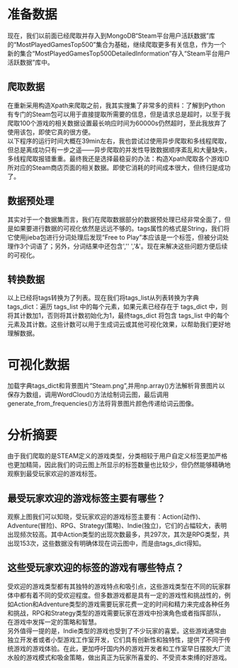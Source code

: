# 准备数据
现在，我们以前面已经爬取并存入到MongoDB“Steam平台用户活跃数据”库的“MostPlayedGamesTop500”集合为基础，继续爬取更多有关信息，作为一个新的集合“MostPlayedGamesTop500DetailedInformation”存入“Steam平台用户活跃数据”库中。
## 爬取数据
在重新采用构造Xpath来爬取之前，我其实搜集了非常多的资料：了解到Python有专门的Steam包可以用于直接提取所需要的信息，但是请求总是超时，以至于我爬取100个游戏的相关数据设置最长响应时间为60000s仍然超时，至此我放弃了使用该包，即使它真的很方便。<br>
以下程序的运行时间大概在39min左右，我也尝试过使用异步爬取和多线程爬取，但总是离成功只有一步之遥——异步爬取的并发性导致数据顺序紊乱和大量缺失，多线程爬取报错重重。最终我还是选择最稳妥的办法：构造Xpath爬取各个游戏ID所对应的Steam商店页面的相关数据。即使它消耗的时间成本很大，但终归是成功了。
## 数据预处理
其实对于一个数据集而言，我们在爬取数据部分的数据预处理已经非常全面了，但是如果要进行数据的可视化依然是远远不够的。tags属性的格式是String，我们将它使用jieba包进行分词处理后发现“Free to Play”本应该是一个标签，但被分词处理作3个词语了；另外，分词结果中还包含','' ','&'。现在来解决这些问题方便后续的可视化。
## 转换数据
以上已经将tags转换为了列表。现在我们将tags_list从列表转换为字典tags_dict：遍历 tags_list 中的每个元素，如果元素已经存在于 tags_dict 中，则将其计数加1，否则将其计数初始化为1，最终tags_dict 将包含 tags_list 中的每个元素及其计数。这些计数可以用于生成词云或其他可视化效果，以帮助我们更好地理解数据。
# 可视化数据
加载字典tags_dict和背景图片“Steam.png”,并用np.array()方法解析背景图片以保存为数组，调用WordCloud()方法绘制词云图，最后调用generate_from_frequencies()方法将背景图片颜色传递给词云图像。
# 分析摘要
由于我们爬取的是STEAM定义的游戏类型，分类相较于用户自定义标签更加严格也更加精简，因此我们的词云图上所显示的标签数量也比较少，但仍然能够精确地观察到最受玩家欢迎的游戏标签。
## 最受玩家欢迎的游戏标签主要有哪些？
观察上图我们可以知晓，受玩家欢迎的游戏标签主要有：Action(动作)、Adventure(冒险)、RPG、Strategy(策略)、Indie(独立)，它们的占幅较大，表明出现频次较高。其中Action类型的出现次数最多，共297次，其次是RPG类型，共出现153次，这些数据没有明确体现在词云图中，而是由tags_dict得知。
## 这些受玩家欢迎的标签的游戏有哪些特点？
受欢迎的游戏类型都有其独特的游戏特点和吸引点，这些游戏类型在不同的玩家群体中都有着不同的受欢迎程度。但多数游戏都是具有一定的游戏性和挑战性的，例如Action和Adventure类型的游戏需要玩家花费一定的时间和精力来完成各种任务和挑战，RPG和Strategy类型的游戏需要玩家在游戏中扮演角色或者指挥部队，在游戏中发挥一定的策略和智慧。<br>
另外值得一提的是，Indie类型的游戏也受到了不少玩家的喜爱。这些游戏通常由独立开发者或者小型游戏工作室开发，它们具有创新性和独特性，提供了不同于传统游戏的游戏体验。在此，更加呼吁国内外的游戏开发者和工作室早日摆脱大厂流水般的游戏模式和吸金策略，做出真正为玩家所喜爱的、不受资本束缚的好游戏。
